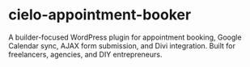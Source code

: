 # cielo-appointment-booker
A builder-focused WordPress plugin for appointment booking, Google Calendar sync, AJAX form submission, and Divi integration. Built for freelancers, agencies, and DIY entrepreneurs.
